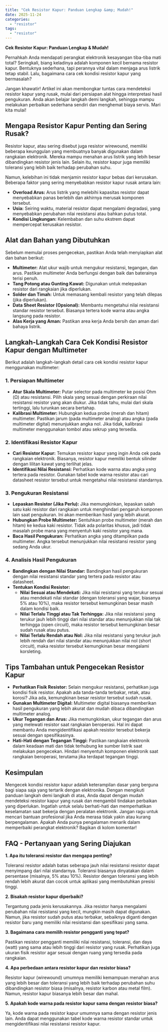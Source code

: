 ```yaml
---
title: "Cek Resistor Kapur: Panduan Lengkap &amp; Mudah!"
date: 2025-11-24
categories: 
  - "resistor"
tags: 
  - "resistor"
---
```


**Cek Resistor Kapur: Panduan Lengkap & Mudah!**

Pernahkah Anda mendapati perangkat elektronik kesayangan tiba-tiba mati total? Seringkali, biang keladinya adalah komponen kecil bernama resistor kapur. Bentuknya sederhana, tapi perannya vital dalam menjaga arus listrik tetap stabil. Lalu, bagaimana cara cek kondisi resistor kapur yang bermasalah?

Jangan khawatir! Artikel ini akan membongkar tuntas cara mendeteksi resistor kapur yang rusak, mulai dari persiapan alat hingga interpretasi hasil pengukuran. Anda akan belajar langkah demi langkah, sehingga mampu melakukan perbaikan sederhana sendiri dan menghemat biaya servis. Mari kita mulai!

## Mengapa Resistor Kapur Penting dan Sering Rusak?

Resistor kapur, atau sering disebut juga resistor wirewound, memiliki beberapa keunggulan yang membuatnya banyak digunakan dalam rangkaian elektronik. Mereka mampu menahan arus listrik yang lebih besar dibandingkan resistor jenis lain. Selain itu, resistor kapur juga memiliki toleransi yang lebih baik terhadap perubahan suhu.

Namun, kelebihan ini tidak menjamin resistor kapur bebas dari kerusakan. Beberapa faktor yang sering menyebabkan resistor kapur rusak antara lain:

- **Overload Arus:** Arus listrik yang melebihi kapasitas resistor dapat menyebabkan panas berlebih dan akhirnya merusak komponen tersebut.
- **Usia:** Seiring waktu, material resistor dapat mengalami degradasi, yang menyebabkan perubahan nilai resistansi atau bahkan putus total.
- **Kondisi Lingkungan:** Kelembaban dan suhu ekstrem dapat mempercepat kerusakan resistor.

## Alat dan Bahan yang Dibutuhkan

Sebelum memulai proses pengecekan, pastikan Anda telah menyiapkan alat dan bahan berikut:

- **Multimeter:** Alat ukur wajib untuk mengukur resistansi, tegangan, dan arus. Pastikan multimeter Anda berfungsi dengan baik dan baterainya terisi penuh.
- **Tang Potong atau Gunting Kawat:** Digunakan untuk melepaskan resistor dari rangkaian jika diperlukan.
- **Solder dan Timah:** Untuk memasang kembali resistor yang telah dilepas (jika diperlukan).
- **Data Sheet Resistor (Opsional):** Membantu mengetahui nilai resistansi standar resistor tersebut. Biasanya tertera kode warna atau angka langsung pada resistor.
- **Alas Kerja yang Aman:** Pastikan area kerja Anda bersih dan aman dari bahaya listrik.

## Langkah-Langkah Cara Cek Kondisi Resistor Kapur dengan Multimeter

Berikut adalah langkah-langkah detail cara cek kondisi resistor kapur menggunakan multimeter:

### 1\. Persiapan Multimeter

- **Atur Skala Multimeter:** Putar selector pada multimeter ke posisi Ohm (Ω) atau resistansi. Pilih skala yang sesuai dengan perkiraan nilai resistansi resistor yang akan diukur. Jika tidak tahu, mulai dari skala tertinggi, lalu turunkan secara bertahap.
- **Kalibrasi Multimeter:** Hubungkan kedua probe (merah dan hitam) multimeter. Pastikan jarum (pada multimeter analog) atau angka (pada multimeter digital) menunjukkan angka nol. Jika tidak, kalibrasi multimeter menggunakan tombol atau sekrup yang tersedia.

### 2\. Identifikasi Resistor Kapur

- **Cari Resistor Kapur:** Temukan resistor kapur yang ingin Anda cek pada rangkaian elektronik. Biasanya, resistor kapur memiliki bentuk silinder dengan lilitan kawat yang terlihat jelas.
- **Identifikasi Nilai Resistansi:** Perhatikan kode warna atau angka yang tertera pada resistor. Gunakan tabel kode warna resistor atau cari datasheet resistor tersebut untuk mengetahui nilai resistansi standarnya.

### 3\. Pengukuran Resistansi

- **Lepaskan Resistor (Jika Perlu):** Jika memungkinkan, lepaskan salah satu kaki resistor dari rangkaian untuk menghindari pengaruh komponen lain saat pengukuran. Ini akan memberikan hasil yang lebih akurat.
- **Hubungkan Probe Multimeter:** Sentuhkan probe multimeter (merah dan hitam) ke kedua kaki resistor. Tidak ada polaritas khusus, jadi tidak masalah probe mana yang menyentuh kaki resistor yang mana.
- **Baca Hasil Pengukuran:** Perhatikan angka yang ditampilkan pada multimeter. Angka tersebut menunjukkan nilai resistansi resistor yang sedang Anda ukur.

### 4\. Analisis Hasil Pengukuran

- **Bandingkan dengan Nilai Standar:** Bandingkan hasil pengukuran dengan nilai resistansi standar yang tertera pada resistor atau datasheet.
- **Tentukan Kondisi Resistor:**
    - **Nilai Sesuai atau Mendekati:** Jika nilai resistansi yang terukur sesuai atau mendekati nilai standar (dengan toleransi yang wajar, biasanya 5% atau 10%), maka resistor tersebut kemungkinan besar masih dalam kondisi baik.
    - **Nilai Terlalu Tinggi atau Tak Terhingga:** Jika nilai resistansi yang terukur jauh lebih tinggi dari nilai standar atau menunjukkan nilai tak terhingga (open circuit), maka resistor tersebut kemungkinan besar sudah rusak atau putus.
    - **Nilai Terlalu Rendah atau Nol:** Jika nilai resistansi yang terukur jauh lebih rendah dari nilai standar atau menunjukkan nilai nol (short circuit), maka resistor tersebut kemungkinan besar mengalami korsleting.

## Tips Tambahan untuk Pengecekan Resistor Kapur

- **Perhatikan Fisik Resistor:** Selain mengukur resistansi, perhatikan juga kondisi fisik resistor. Apakah ada tanda-tanda terbakar, retak, atau korosi? Jika ada, kemungkinan besar resistor tersebut sudah rusak.
- **Gunakan Multimeter Digital:** Multimeter digital biasanya memberikan hasil pengukuran yang lebih akurat dan mudah dibaca dibandingkan multimeter analog.
- **Ukur Tegangan dan Arus:** Jika memungkinkan, ukur tegangan dan arus yang melewati resistor saat rangkaian beroperasi. Hal ini dapat membantu Anda mengidentifikasi apakah resistor tersebut bekerja sesuai dengan spesifikasinya.
- **Hati-Hati dengan Tegangan Tinggi:** Pastikan rangkaian elektronik dalam keadaan mati dan tidak terhubung ke sumber listrik saat melakukan pengecekan. Hindari menyentuh komponen elektronik saat rangkaian beroperasi, terutama jika terdapat tegangan tinggi.

## Kesimpulan

Mengecek kondisi resistor kapur adalah keterampilan dasar yang berguna bagi siapa saja yang tertarik dengan elektronika. Dengan mengikuti panduan langkah demi langkah di atas, Anda dapat dengan mudah mendeteksi resistor kapur yang rusak dan mengambil tindakan perbaikan yang diperlukan. Ingatlah untuk selalu berhati-hati dan memperhatikan keselamatan saat bekerja dengan peralatan elektronik. Jangan ragu untuk mencari bantuan profesional jika Anda merasa tidak yakin atau kurang berpengalaman. Apakah Anda punya pengalaman menarik dalam memperbaiki perangkat elektronik? Bagikan di kolom komentar!

## FAQ - Pertanyaan yang Sering Diajukan

**1\. Apa itu toleransi resistor dan mengapa penting?**

Toleransi resistor adalah batas seberapa jauh nilai resistansi resistor dapat menyimpang dari nilai standarnya. Toleransi biasanya dinyatakan dalam persentase (misalnya, 5% atau 10%). Resistor dengan toleransi yang lebih rendah lebih akurat dan cocok untuk aplikasi yang membutuhkan presisi tinggi.

**2\. Bisakah resistor kapur diperbaiki?**

Tergantung pada jenis kerusakannya. Jika resistor hanya mengalami perubahan nilai resistansi yang kecil, mungkin masih dapat digunakan. Namun, jika resistor sudah putus atau terbakar, sebaiknya diganti dengan resistor baru yang memiliki nilai resistansi dan spesifikasi yang sama.

**3\. Bagaimana cara memilih resistor pengganti yang tepat?**

Pastikan resistor pengganti memiliki nilai resistansi, toleransi, dan daya (watt) yang sama atau lebih tinggi dari resistor yang rusak. Perhatikan juga ukuran fisik resistor agar sesuai dengan ruang yang tersedia pada rangkaian.

**4\. Apa perbedaan antara resistor kapur dan resistor biasa?**

Resistor kapur (wirewound) umumnya memiliki kemampuan menahan arus yang lebih besar dan toleransi yang lebih baik terhadap perubahan suhu dibandingkan resistor biasa (misalnya, resistor karbon atau metal film). Namun, resistor kapur biasanya lebih besar dan mahal.

**5\. Apakah kode warna pada resistor kapur sama dengan resistor biasa?**

Ya, kode warna pada resistor kapur umumnya sama dengan resistor jenis lain. Anda dapat menggunakan tabel kode warna resistor standar untuk mengidentifikasi nilai resistansi resistor kapur.
